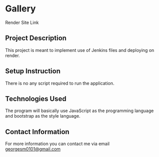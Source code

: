 # Gallery

Render Site Link 

## Project Description

This project is meant to implement use of Jenkins files and deploying on render.

## Setup Instruction

There is no any script required to run the application.


## Technologies Used

The program will basically use JavaScript as the programming language and bootstrap as the style language.

## Contact Information

For more information you can contact me via email georgesm0101@gmail.com






